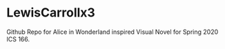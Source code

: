 # LewisCarrollx3
Github Repo for Alice in Wonderland inspired Visual Novel for Spring 2020 ICS 166.

